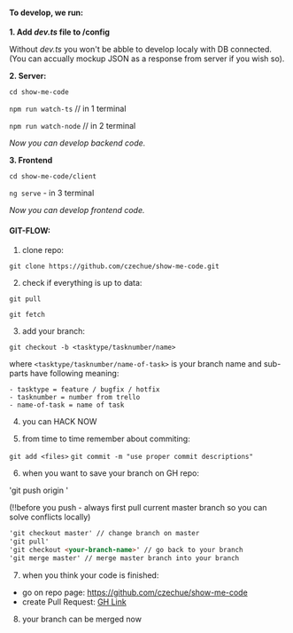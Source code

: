 #### To develop, we run:

**1. Add _dev.ts_ file to /config**

Without _dev.ts_ you won't be abble to develop localy with DB connected.
(You can accually mockup JSON as a response from server if you wish so).

**2. Server:**

`cd show-me-code`

`npm run watch-ts` // in 1 terminal

`npm run watch-node` // in 2 terminal

_Now you can develop backend code._


**3. Frontend**

`cd show-me-code/client`

`ng serve` - in 3 terminal

_Now you can develop frontend code._


#### GIT-FLOW:


1. clone repo:

`git clone https://github.com/czechue/show-me-code.git`

2. check if everything is up to data:

`git pull`

`git fetch`

3. add your branch:

`git checkout -b <tasktype/tasknumber/name>`

   where `<tasktype/tasknumber/name-of-task>` is your branch name and sub-parts have following meaning:

    - tasktype = feature / bugfix / hotfix
    - tasknumber = number from trello
    - name-of-task = name of task

4. you can HACK NOW

5. from time to time remember about commiting:

`git add <files>`
`git commit -m "use proper commit descriptions"`

6. when you want to save your branch on GH repo:

'git push origin <your-branch-name>'

(!!before you push - always first pull current master branch so you can solve conflicts locally)
```markdown
'git checkout master' // change branch on master
'git pull'
'git checkout <your-branch-name>' // go back to your branch
'git merge master' // merge master branch into your branch
```

7. when you think your code is finished:
- go on repo page: https://github.com/czechue/show-me-code
- create Pull Request: [GH Link](https://help.github.com/articles/creating-a-pull-request/#creating-the-pull-request)

8. your branch can be merged now
